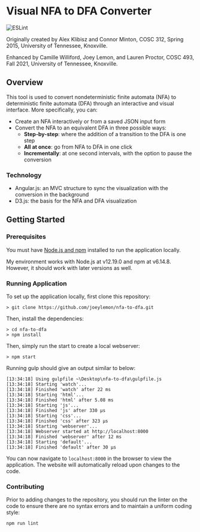 # Visual NFA to DFA Converter
![ESLint](https://github.com/joeylemon/nfa-to-dfa/workflows/ESLint/badge.svg)

Originally created by Alex Klibisz and Connor Minton, COSC 312, Spring 2015, University of Tennessee, Knoxville.

Enhanced by Camille Williford, Joey Lemon, and Lauren Proctor, COSC 493, Fall 2021, University of Tennessee, Knoxville.

## Overview

This tool is used to convert nondeterministic finite automata (NFA) to deterministic finite automata (DFA) through an interactive and visual interface. More specifically, you can:
- Create an NFA interactively or from a saved JSON input form
- Convert the NFA to an equivalent DFA in three possible ways:
    - **Step-by-step**: where the addition of a transition to the DFA is one step
    - **All at once**: go from NFA to DFA in one click
    - **Incrementally**: at one second intervals, with the option to pause the conversion

### Technology

- Angular.js: an MVC structure to sync the visualization with the conversion in the background
- D3.js: the basis for the NFA and DFA visualization

## Getting Started

### Prerequisites

You must have [Node.js and npm](https://nodejs.org/en/) installed to run the application locally.

My environment works with Node.js at v12.19.0 and npm at v6.14.8. However, it should work with later versions as well.

### Running Application

To set up the application locally, first clone this repository:
```shell
> git clone https://github.com/joeylemon/nfa-to-dfa.git
```

Then, install the dependencies:
```shell
> cd nfa-to-dfa
> npm install
```

Then, simply run the start to create a local webserver:
```shell
> npm start
```

Running gulp should give an output similar to below:
```shell
[13:34:18] Using gulpfile ~\Desktop\nfa-to-dfa\gulpfile.js
[13:34:18] Starting 'watch'...
[13:34:18] Finished 'watch' after 22 ms
[13:34:18] Starting 'html'...
[13:34:18] Finished 'html' after 5.08 ms
[13:34:18] Starting 'js'...
[13:34:18] Finished 'js' after 330 µs
[13:34:18] Starting 'css'...
[13:34:18] Finished 'css' after 323 µs
[13:34:18] Starting 'webserver'...
[13:34:18] Webserver started at http://localhost:8000
[13:34:18] Finished 'webserver' after 12 ms
[13:34:18] Starting 'default'...
[13:34:18] Finished 'default' after 30 µs
```

You can now navigate to `localhost:8000` in the browser to view the application. The website will automatically reload upon changes to the code.

### Contributing

Prior to adding changes to the repository, you should run the linter on the code to ensure there are no syntax errors and to maintain a uniform coding style:
```shell
npm run lint
```
